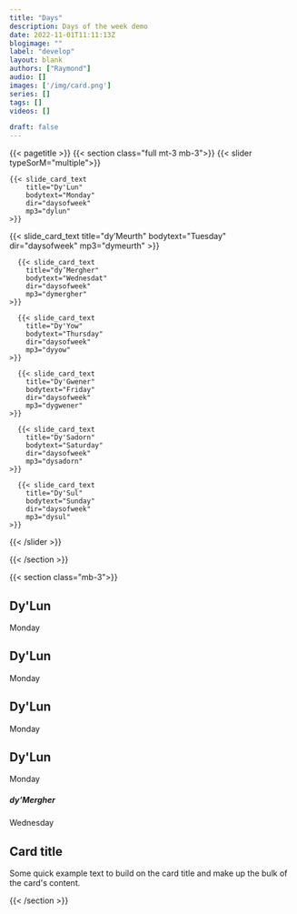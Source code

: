 ```yaml
---
title: "Days"
description: Days of the week demo
date: 2022-11-01T11:11:13Z
blogimage: ""
label: "develop"
layout: blank
authors: ["Raymond"]
audio: []
images: ['/img/card.png']
series: []
tags: []
videos: []

draft: false
---
```

{{< pagetitle >}}
{{< section class="full mt-3 mb-3">}}
{{< slider typeSorM="multiple">}}


    {{< slide_card_text 
        title="Dy'Lun" 
        bodytext="Monday" 
        dir="daysofweek"
        mp3="dylun"
    >}}

  {{< slide_card_text 
        title="dy’Meurth" 
        bodytext="Tuesday" 
        dir="daysofweek"
        mp3="dymeurth"
    >}}

      {{< slide_card_text 
        title="dy’Mergher" 
        bodytext="Wednesdat" 
        dir="daysofweek"
        mp3="dymergher"
    >}}

      {{< slide_card_text 
        title="Dy'Yow" 
        bodytext="Thursday" 
        dir="daysofweek"
        mp3="dyyow"
    >}}

      {{< slide_card_text 
        title="Dy'Gwener" 
        bodytext="Friday" 
        dir="daysofweek"
        mp3="dygwener"
    >}}

      {{< slide_card_text 
        title="Dy'Sadorn" 
        bodytext="Saturday" 
        dir="daysofweek"
        mp3="dysadorn"
    >}}

      {{< slide_card_text 
        title="Dy'Sul" 
        bodytext="Sunday" 
        dir="daysofweek"
        mp3="dysul"
    >}}

{{< /slider >}}

{{< /section >}}

{{< section class="mb-3">}}
<div class="row mt-2">
                <div class="col-6">
                   <div class="card product-card" onclick="document.getElementById('sounddylun').play();">       
                        <div class="card-body">
                        <h2 class="title">Dy'Lun</h2>
                        <p class="text">Monday </p>
                        </div>
                    </div>
                </div>
                
<div class="col-6">
                   <div class="card product-card" onclick="document.getElementById('sounddylun').play();">       
                        <div class="card-body">
                        <h2 class="title">Dy'Lun</h2>
                        <p class="text">Monday </p>
                        </div>
                    </div>
                </div>
</div>
<div class="row mt-2">
                <div class="col-6">
                   <div class="card product-card" onclick="document.getElementById('sounddylun').play();">       
                        <div class="card-body">
                        <h2 class="title">Dy'Lun</h2>
                        <p class="text">Monday </p>
                        </div>
                    </div>
                </div>
                
<div class="col-6">
                   <div class="card product-card" onclick="document.getElementById('sounddylun').play();">       
                        <div class="card-body">
                        <h2 class="title">Dy'Lun</h2>
                        <p class="text">Monday </p>
                        </div>
                    </div>
                </div>
</div>
<div class="row mt-2">
                <div class="col-6">
                  <div class="card">
                <div class="card-body">
                    <h5 class="card-title">dy’Mergher</h5>
                    <p class="card-text">Wednesday</p>
                </div>
            </div>
                </div>
                
<div class="col-6">
                   <div class="card">
                <div class="card-body">
                    <h2 class="card-title">Card title</h2>
                    <p class="card-text">Some quick example text to build on the card title and make up the bulk of the
                        card's content.</p>
                </div>
            </div>
                </div>
</div>
            {{< /section >}}
